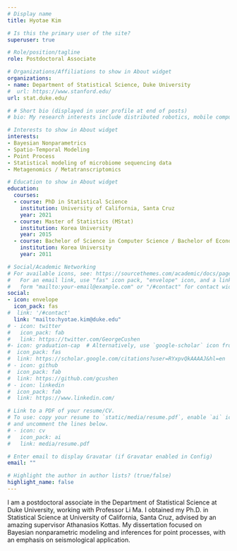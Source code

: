 ```yaml
---
# Display name
title: Hyotae Kim

# Is this the primary user of the site?
superuser: true

# Role/position/tagline
role: Postdoctoral Associate

# Organizations/Affiliations to show in About widget
organizations:
- name: Department of Statistical Science, Duke University
#  url: https://www.stanford.edu/
url: stat.duke.edu/

# # Short bio (displayed in user profile at end of posts)
# bio: My research interests include distributed robotics, mobile computing and programmable matter.

# Interests to show in About widget
interests:
- Bayesian Nonparametrics
- Spatio-Temporal Modeling
- Point Process
- Statistical modeling of microbiome sequencing data
- Metagenomics / Metatranscriptomics

# Education to show in About widget
education:
  courses:
  - course: PhD in Statistical Science
    institution: University of California, Santa Cruz
    year: 2021
  - course: Master of Statistics (MStat) 
    institution: Korea University
    year: 2015
  - course: Bachelor of Science in Computer Science / Bachelor of Economics (BEc) in Statistics
    institution: Korea University
    year: 2011

# Social/Academic Networking
# For available icons, see: https://sourcethemes.com/academic/docs/page-builder/#icons
#   For an email link, use "fas" icon pack, "envelope" icon, and a link in the
#   form "mailto:your-email@example.com" or "/#contact" for contact widget.
social:
- icon: envelope
  icon_pack: fas
#  link: '/#contact'
  link: "mailto:hyotae.kim@duke.edu"
# - icon: twitter
#   icon_pack: fab
#   link: https://twitter.com/GeorgeCushen
#- icon: graduation-cap  # Alternatively, use `google-scholar` icon from `ai` icon pack
#  icon_pack: fas
#  link: https://scholar.google.com/citations?user=RYxpvQkAAAAJ&hl=en
# - icon: github
#  icon_pack: fab
#  link: https://github.com/gcushen
# - icon: linkedin
#  icon_pack: fab
#  link: https://www.linkedin.com/

# Link to a PDF of your resume/CV.
# To use: copy your resume to `static/media/resume.pdf`, enable `ai` icons in `params.toml`, 
# and uncomment the lines below.
# - icon: cv
#   icon_pack: ai
#   link: media/resume.pdf

# Enter email to display Gravatar (if Gravatar enabled in Config)
email: ""

# Highlight the author in author lists? (true/false)
highlight_name: false
---
```


I am a postdoctoral associate in the Department of Statistical Science at Duke University, working with Professor Li Ma. I obtained my Ph.D. in Statistical Science at University of California, Santa Cruz, advised by an amazing supervisor Athanasios Kottas. My dissertation focused on Bayesian nonparametric modeling and inferences for point processes, with an emphasis on seismological application.
 

